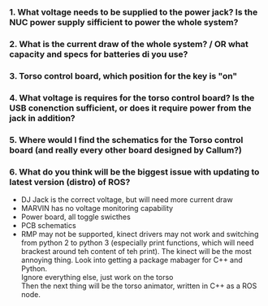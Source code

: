### 1. What voltage needs to be supplied to the power jack? Is the NUC power supply sifficient to power the whole system?
### 2. What is the current draw of the whole system? / OR what capacity and specs for batteries di you use?  
### 3. Torso control board, which position for the key is "on"  
### 4. What voltage is requires for the torso control board? Is the USB conenction sufficient, or does it require power from the jack in addition?
### 5. Where would I find the schematics for the Torso control board (and really every other board designed by Callum?)  
### 6. What do you think will be the biggest issue with updating to latest version (distro) of ROS?  


- DJ Jack is the correct voltage, but will need more current draw 
- MARVIN has no voltage monitoring capability 
- Power board, all toggle swicthes   
- PCB schematics  
- RMP may not be supported, kinect drivers may not work and switching from python 2 to python 3 (especially print functions, which will need brackest around teh content of teh print). The kinect will be the most annoying thing. Look into getting a package mabager for C++ and Python.  
Ignore everything else, just work on the torso  
Then the next thing will be the torso animator, written in C++ as a ROS node.  
